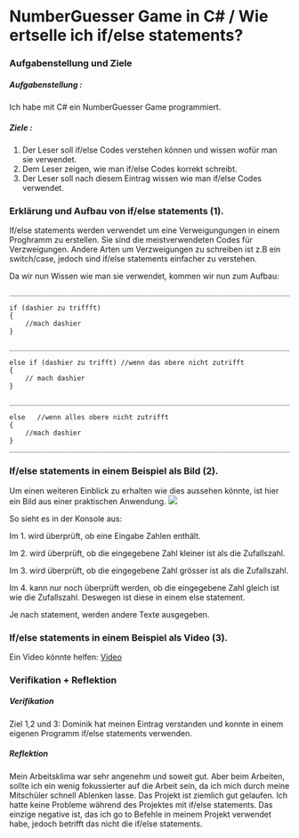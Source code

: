 # NumberGuesser Game in C# / Wie ertselle ich if/else statements?
### Aufgabenstellung und Ziele 
##### Aufgabenstellung :
Ich habe mit C# ein NumberGuesser Game programmiert.

##### Ziele : 
1. Der Leser soll if/else Codes verstehen können und wissen wofür man sie verwendet.
2. Dem Leser zeigen, wie man if/else Codes korrekt schreibt.
3. Der Leser soll nach diesem Eintrag wissen wie man if/else Codes verwendet.

### Erklärung und Aufbau von if/else statements (1).
If/else statements werden verwendet um eine Verweigungungen in einem Proghramm zu erstellen. Sie sind die meistverwendeten Codes für Verzweigungen. Andere Arten um Verzweigungen zu schreiben ist z.B ein switch/case, jedoch sind if/else statements einfacher zu verstehen.

Da wir nun Wissen wie man sie verwendet, kommen wir nun zum Aufbau:
```
_______________________________________________________________________________________________

if (dashier zu triffft)
{
    //mach dashier
}

_______________________________________________________________________________________________

else if (dashier zu trifft) //wenn das obere nicht zutrifft
{
    // mach dashier
}

_______________________________________________________________________________________________

else   //wenn alles obere nicht zutrifft
{
    //mach dashier
}
_______________________________________________________________________________________________
```

### If/else statements in einem Beispiel als Bild (2).    
Um einen weiteren Einblick zu erhalten wie dies aussehen könnte, ist hier ein Bild aus einer praktischen Anwendung.
![](https://cdn.discordapp.com/attachments/669155152468377610/890141946700496936/Screen_Portfolio.png)

So sieht es in der Konsole aus:

Im 1. wird überprüft, ob eine Eingabe Zahlen enthält.

Im 2. wird überprüft, ob die eingegebene Zahl kleiner ist als die Zufallszahl.

Im 3. wird überprüft, ob die eingegebene Zahl grösser ist als die Zufallszahl.

Im 4. kann nur noch überprüft werden, ob die eingegebene Zahl gleich ist wie die Zufallszahl. Deswegen ist diese in einem else statement.

Je nach statement, werden andere Texte ausgegeben.

### If/else statements in einem Beispiel als Video (3).
Ein Video könnte helfen:
[Video](https://www.youtube.com/watch?v=sc96iSCEwok)
### Verifikation + Reflektion

##### Verifikation
Ziel 1,2 und 3: Dominik hat meinen Eintrag verstanden und konnte in einem eigenen Programm if/else statements verwenden.


##### Reflektion
Mein Arbeitsklima war sehr angenehm und soweit gut. Aber beim Arbeiten, sollte ich ein wenig fokussierter auf die Arbeit sein, da ich mich durch meine Mitschüler schnell Ablenken lasse.
Das Projekt ist ziemlich gut gelaufen. Ich hatte keine Probleme während des Projektes mit if/else statements. Das einzige negative ist, das ich go to Befehle in meinem Projekt verwendet habe, jedoch betrifft das nicht die if/else statements.
